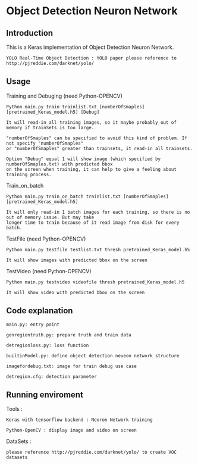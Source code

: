 # Object Detection Neuron Network

Introduction
---------------------------------------------------------------------------------------------------

This is a Keras implementation of Object Detection Neuron Network. 

    YOLO Real-Time Object Detection : YOLO paper please reference to http://pjreddie.com/darknet/yolo/


Usage
---------------------------------------------------------------------------------------

Training and Debuging (need Python-OPENCV)

    Python main.py train trainlist.txt [numberOfSmaples] [pretrained_Keras_model.h5] [Debug]
    
    It will read-in all training images, so it maybe probably out of memory if trainSets is too large.
    
    "numberOfSmaples" can be specified to avoid this kind of problem. If not specify "numberOfSmaples"
    or "numberOfSmaples" greater than trainsets, it read-in all trainsets.
    
    Option "Debug" equal 1 will show image (which specified by numberOfSmaples.txt) with predicted bbox 
    on the screen when training, it can help to give a feeling about training process.
    
Train_on_batch

    Python main.py train_on_batch trainlist.txt [numberOfSmaples] [pretrained_Keras_model.h5]
    
    It will only read-in 1 batch images for each training, so there is no out of memory issue. But may take
    longer time to train because of it read image from disk for every batch.
    
TestFile (need Python-OPENCV)

    Python main.py testfile testlist.txt thresh pretrained_Keras_model.h5
    
    It will show images with predicted bbox on the screen

TestVideo (need Python-OPENCV)

    Python main.py testvideo videofile thresh pretrained_Keras_model.h5
    
    It will show video with predicted bbox on the screen
    
    
Code explanation
---------------------------------------------------------------------------------------------

    main.py: entry point
    
    genregiontruth.py: prepare truth and train data
    
    detregionloss.py: loss function
    
    builtinModel.py: define object detection neueon network structure
    
    imagefordebug.txt: image for train debug use case
    
    detregion.cfg: detection parameter



Running enviroment
--------------------------------------------------------------------------------------------
Tools :
  
    Keras with tensorflow backend : Neoron Network training

    Python-OpenCV : display image and video on screen

DataSets :
  
    please reference http://pjreddie.com/darknet/yolo/ to create VOC datasets
    
